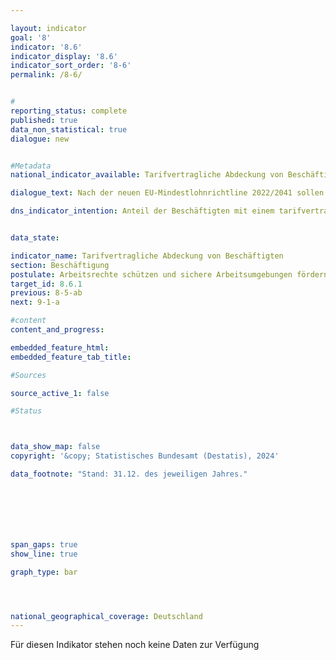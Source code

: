 ```yaml
---

layout: indicator        
goal: '8'        
indicator: '8.6'        
indicator_display: '8.6'        
indicator_sort_order: '8-6'        
permalink: /8-6/        


#
reporting_status: complete        
published: true        
data_non_statistical: true        
dialogue: new


#Metadata        
national_indicator_available: Tarifvertragliche Abdeckung von Beschäftigten        

dialogue_text: Nach der neuen EU-Mindestlohnrichtline 2022/2041 sollen Mitgliedstaaten mit einer „tarifvertraglichen Abdeckung“ von weniger als 80 % einen Aktionsplan zur Förderung von Tarifverhandlungen erstellen. Die erste Bereitstellung der „tarifvertraglichen Abdeckung“ die an die EU Kommission mit Angeben für die Jahre 2021 bis 2023 hat bis zum 1. Oktober 2025 zu erfolgen. <br>Als tarifvertragliche Abdeckung ist der Anteil der Arbeitnehmerinnen und Arbeitnehmer definiert, für die ein Tarifvertrag gilt, in Relation zu der Zahl der Arbeitnehmerinnen und Arbeitnehmer für die gemäß dem nationalen Recht und im Einklang mit den nationalen Gepflogenheiten ein Tarifvertrag gelten könnte.       

dns_indicator_intention: Anteil der Beschäftigten mit einem tarifvertraglich geregelten Arbeitsverhältnis an den Beschäftigten, für die gemäß dem nationalen Recht und im Einklang mit den nationalen Gepflogenheiten ein Tarifvertrag gelten könnte erhöhen.


data_state:       

indicator_name: Tarifvertragliche Abdeckung von Beschäftigten       
section: Beschäftigung
postulate: Arbeitsrechte schützen und sichere Arbeitsumgebungen fördern        
target_id: 8.6.1        
previous: 8-5-ab        
next: 9-1-a      

#content         
content_and_progress:        

embedded_feature_html:
embedded_feature_tab_title:      

#Sources        

source_active_1: false

#Status        



data_show_map: false        
copyright: '&copy; Statistisches Bundesamt (Destatis), 2024'        

data_footnote: "Stand: 31.12. des jeweiligen Jahres."               







span_gaps: true        
show_line: true        

graph_type: bar        




national_geographical_coverage: Deutschland                
---
```

Für diesen Indikator stehen noch keine Daten zur Verfügung
